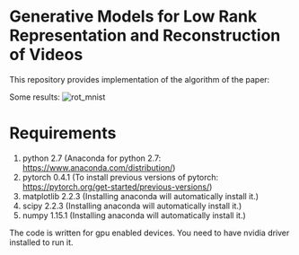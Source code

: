 # Generative Models for Low Rank Representation and Reconstruction of Videos
This repository provides implementation of the algorithm of the paper:

Some results:
![rot_mnist](https://user-images.githubusercontent.com/32584505/52319847-a4444100-2980-11e9-8151-087a2ef22018.png)


# Requirements
1. python 2.7 (Anaconda for python 2.7: https://www.anaconda.com/distribution/)
2. pytorch 0.4.1 (To install previous versions of pytorch: https://pytorch.org/get-started/previous-versions/)
3. matplotlib 2.2.3 (Installing anaconda will automatically install it.)
4. scipy 2.2.3 (Installing anaconda will automatically install it.)
5. numpy 1.15.1 (Installing anaconda will automatically install it.)

The code is written for gpu enabled devices. You need to have nvidia driver installed to run it.





